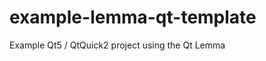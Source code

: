 example-lemma-qt-template
=========================

Example Qt5 / QtQuick2 project using the Qt Lemma
